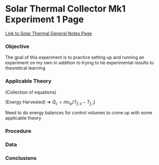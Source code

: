 # Solar Thermal Collector Mk1 Experiment 1 Page

[Link to Solar Thermal General Notes Page](./solar_thermal_mk1.html)

### Objective

The goal of this experiment is to practice setting up and running an experiment
on my own in addition to trying to tie experimental results to theoretical
learning

### Applicable Theory

(Collection of equations)

(Energy Harvested) => $\dot{Q}_{c} = \dot{m}c_{p}(T_{f,o} - T_{f,i})$ 

Need to do energy balances for control volumes to come up with some applicable
theory

### Procedure

### Data

### Conclusions
